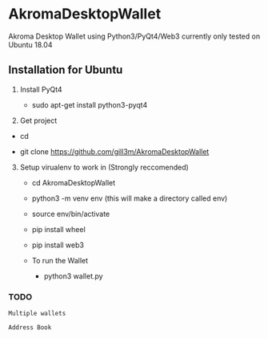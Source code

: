 # AkromaDesktopWallet
Akroma Desktop Wallet using Python3/PyQt4/Web3
currently only tested on Ubuntu 18.04

## Installation for Ubuntu

1. Install PyQt4 
    - sudo apt-get install python3-pyqt4

2. Get project

  - cd
  
  - git clone https://github.com/gill3m/AkromaDesktopWallet
  
3. Setup virualenv to work in (Strongly reccomended)
  
    - cd AkromaDesktopWallet
  
    - python3 -m venv env
  (this will make a directory called env)
  
    - source env/bin/activate
  
    - pip install wheel
  
    - pip install web3
  
    - To run the Wallet
  
      - python3 wallet.py
  
  
  ### TODO
  
    Multiple wallets
  
    Address Book
  

